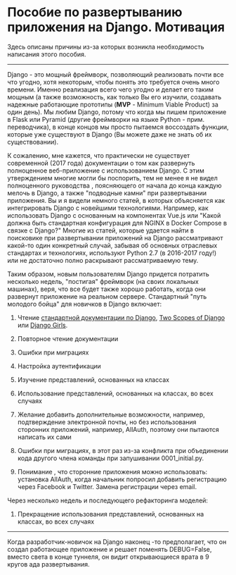 # Пособие по развертыванию приложения на Django. Мотивация

Здесь описаны причины из-за которых возникла необходимость написания этого пособия.

---

Django - это мощный фреймворк, позволяющий реализовать почти все что угодно, хотя некоторым, чтобы понять это требуется очень много времени. Именно реализация всего чего угодно и делает его таким мощным \(а также возможность, как только Вы его изучили, создавать надежные работающие прототипы \(**MVP** - Minimum Viable Product\) за один день\). Мы любим Django, потому что когда мы пишем приложение в Flask или Pyramid \(другие фреймворки на языке Python - прим. переводчика\), в конце концов мы просто пытаемся воссоздать функции, которые уже существуют в Django \(Вы можете даже не знать об их существовании\).

К сожалению, мне кажется, что практически не существует современной \(2017 года\) документации о том как развернуть полноценное веб-приложение с использованием Django. С этим утверждением многие могли бы поспорить, тем не менее я не видел полноценного руководства , поясняющего от начала до конца каждую мелочь в Django, а также "подводные камни" при развертывании приложения. Вы и я видели немного статей, в которых объясняется как интегрировать Django c новейшими технологиями. Например, как использовать Django с основанным на компонентах Vue.js или "Какой должна быть стандартная конфигурация для NGINX в Docker Compose в связке с Django?" Многие из статей, которые удается найти в поисковике при развертывании приложений на Django рассматривают какой-то один конкретный случай, забывая об основных отраслевых стандартах и технологиях, используют Python 2.7 \(в 2016-2017 году!\) или не достаточно полно раскрывают рассматриваемую тему.

Таким образом, новым пользователям Django придется потратить несколько недель, "постигая" фреймворк \(на своих локальных машинах\), веря, что все будет также хорошо работать, когда они развернут приложение на реальном сервере. Стандартный "путь молодого бойца" для новичков в Django включает:

1. Чтение [стандартной документации по Django](https://docs.djangoproject.com/en/dev/intro/), [Two Scopes of Django](https://www.twoscoopspress.com/) или [Django Girls](https://tutorial.djangogirls.org/en/).
2. Повторное чтение документации
3. Ошибки при миграциях
4. Настройка аутентификации
5. Изучение представлений, основанных на классах

6. Использование представлений, основанных на классах, во всех случаях

7. Желание добавить дополнительные возможности, например, подтверждение электронной почты, но без использования сторонних приложений, например, AllAuth, поэтому они пытаются написать их сами

8. Ошибки при миграциях, в этот раз из-за конфликта при объединении кода другого члена команды при запушивании 0001\_initial.py.

9. Понимание , что сторонние приложения можно использовать: установка AllAuth, когда начальник попросил добавить регистрацию через Facebook и Twitter. Замена регистрации через email.

Через несколько недель и последующего рефакторинга моделей:

1. Прекращение использования представлений, основанных на классах, во всех случаях

---

Когда разработчик-новичок на Django наконец -то предполагает, что он создал работающее приложение и решает поменять DEBUG=False, вместо света в конце туннеля, он видит открывающиеся врата в 9 кругов ада развертывания.

